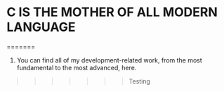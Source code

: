 # C IS THE MOTHER OF ALL MODERN LANGUAGE
=======
1. You can find all of my development-related work, from the most fundamental to the most advanced, here.
>>>>>>> Testing
